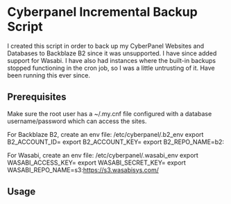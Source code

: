 # **Cyberpanel Incremental Backup Script**

I created this script in order to back up my CyberPanel Websites and Databases to Backblaze B2 since it was unsupported.
I have since added support for Wasabi. I have also had instances where the built-in backups stopped functioning in the
cron job, so I was a little untrusting of it. Have been running this ever since.

## Prerequisites
Make sure the root user has a ~/.my.cnf file configured with a database username/password which can access the sites.

For Backblaze B2, create an env file: /etc/cyberpanel/.b2_env
export B2_ACCOUNT_ID=<account id>
export B2_ACCOUNT_KEY=<account key>
export B2_REPO_NAME=b2:<bucket-name>

For Wasabi, create an env file: /etc/cyberpanel/.wasabi_env
export WASABI_ACCESS_KEY=<access key>
export WASABI_SECRET_KEY=<secret key>
export WASABI_REPO_NAME=s3:https://s3.wasabisys.com/<bucket name>

## Usage